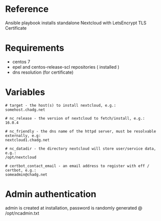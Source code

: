 # Reference
Ansible playbook installs standalone Nextcloud with LetsEncrypt TLS Certificate

# Requirements
- centos 7
- epel and centos-release-scl repositories ( installed )
- dns resolution (for certificate)

# Variables
```
# target - the host(s) to install nextcloud, e.g.:
somehost.chadg.net

# nc_release - the version of nextcloud to fetch/install, e.g.:
16.0.4

# nc_friendly - the dns name of the httpd server, must be resolvable externally, e.g:
nextcloud1.chadg.net

# nc_datadir - the directory nextcloud will store user/service data, e.g.:
/opt/nextcloud

# certbot_contact_email - an email address to register with eff / certbot, e.g.:
someadmin@chadg.net
```

# Admin authentication
admin is created at installation, password is randomly generated @ /opt/ncadmin.txt
